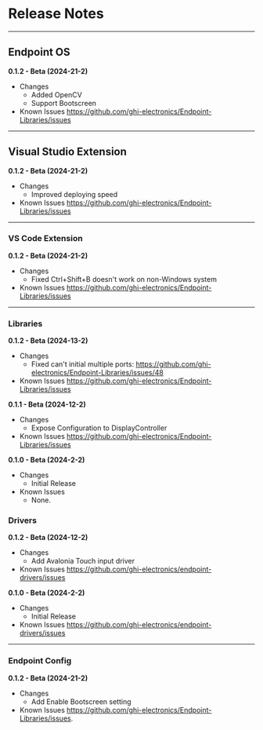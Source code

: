 # Release Notes

---

## Endpoint OS

**0.1.2 - Beta (2024-21-2)**

- Changes
    - Added OpenCV
	- Support Bootscreen
- Known Issues
    https://github.com/ghi-electronics/Endpoint-Libraries/issues

---

## Visual Studio Extension

**0.1.2 - Beta (2024-21-2)**

- Changes
    - Improved deploying speed
- Known Issues
    https://github.com/ghi-electronics/Endpoint-Libraries/issues

---

### VS Code Extension

**0.1.2 - Beta (2024-21-2)**

- Changes
    - Fixed Ctrl+Shift+B doesn't work on non-Windows system
- Known Issues
    https://github.com/ghi-electronics/Endpoint-Libraries/issues

---

### Libraries

**0.1.2 - Beta (2024-13-2)**

- Changes
    - Fixed can't initial multiple ports: https://github.com/ghi-electronics/Endpoint-Libraries/issues/48
- Known Issues
    https://github.com/ghi-electronics/Endpoint-Libraries/issues
	
**0.1.1 - Beta (2024-12-2)**

- Changes
    - Expose Configuration to DisplayController 
- Known Issues
    https://github.com/ghi-electronics/Endpoint-Libraries/issues
	
**0.1.0 - Beta (2024-2-2)**

- Changes
    - Initial Release
- Known Issues
    - None.



### Drivers

**0.1.2 - Beta (2024-12-2)**

- Changes
    - Add Avalonia Touch input driver
- Known Issues
    https://github.com/ghi-electronics/endpoint-drivers/issues
	
**0.1.0 - Beta (2024-2-2)**

- Changes
    - Initial Release
- Known Issues
    https://github.com/ghi-electronics/endpoint-drivers/issues



---

### Endpoint Config

**0.1.2 - Beta (2024-21-2)**

- Changes
    - Add Enable Bootscreen setting
- Known Issues
    https://github.com/ghi-electronics/Endpoint-Libraries/issues.

